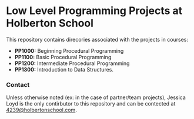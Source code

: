 # Low Level Programming Projects at Holberton School
This repository contains direcories associated with the projects in courses:
- **PP1000:** Beginning Procedural Programming
- **PP1100:** Basic Procedural Programming
- **PP1200:** Intermediate Procedural Programming
- **PP1300:** Introduction to Data Structures.

### Contact
Unless otherwise noted (ex: in the case of partner/team projects), Jessica Loyd is the only contirbutor to this repository and can be contected at 4239@holbertonschool.com.
